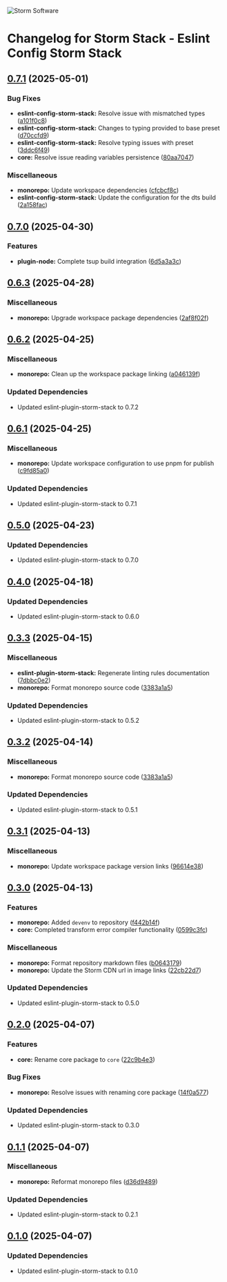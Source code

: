 ![Storm Software](https://public.storm-cdn.com/brand-banner.png)

# Changelog for Storm Stack - Eslint Config Storm Stack

## [0.7.1](https://github.com/storm-software/storm-stack/releases/tag/eslint-config-storm-stack%400.7.1) (2025-05-01)

### Bug Fixes

- **eslint-config-storm-stack:** Resolve issue with mismatched types
  ([a101f0c8](https://github.com/storm-software/storm-stack/commit/a101f0c8))
- **eslint-config-storm-stack:** Changes to typing provided to base preset
  ([d70ccfd9](https://github.com/storm-software/storm-stack/commit/d70ccfd9))
- **eslint-config-storm-stack:** Resolve typing issues with preset
  ([3ddc6f49](https://github.com/storm-software/storm-stack/commit/3ddc6f49))
- **core:** Resolve issue reading variables persistence
  ([80aa7047](https://github.com/storm-software/storm-stack/commit/80aa7047))

### Miscellaneous

- **monorepo:** Update workspace dependencies
  ([cfcbcf8c](https://github.com/storm-software/storm-stack/commit/cfcbcf8c))
- **eslint-config-storm-stack:** Update the configuration for the dts build
  ([2a158fac](https://github.com/storm-software/storm-stack/commit/2a158fac))

## [0.7.0](https://github.com/storm-software/storm-stack/releases/tag/eslint-config-storm-stack%400.7.0) (2025-04-30)

### Features

- **plugin-node:** Complete tsup build integration
  ([6d5a3a3c](https://github.com/storm-software/storm-stack/commit/6d5a3a3c))

## [0.6.3](https://github.com/storm-software/storm-stack/releases/tag/eslint-config-storm-stack%400.6.3) (2025-04-28)

### Miscellaneous

- **monorepo:** Upgrade workspace package dependencies
  ([2af8f02f](https://github.com/storm-software/storm-stack/commit/2af8f02f))

## [0.6.2](https://github.com/storm-software/storm-stack/releases/tag/eslint-config-storm-stack%400.6.2) (2025-04-25)

### Miscellaneous

- **monorepo:** Clean up the workspace package linking
  ([a046139f](https://github.com/storm-software/storm-stack/commit/a046139f))

### Updated Dependencies

- Updated eslint-plugin-storm-stack to 0.7.2

## [0.6.1](https://github.com/storm-software/storm-stack/releases/tag/eslint-config-storm-stack%400.6.1) (2025-04-25)

### Miscellaneous

- **monorepo:** Update workspace configuration to use pnpm for publish
  ([c9fd85a0](https://github.com/storm-software/storm-stack/commit/c9fd85a0))

### Updated Dependencies

- Updated eslint-plugin-storm-stack to 0.7.1

## [0.5.0](https://github.com/storm-software/storm-stack/releases/tag/eslint-config-storm-stack%400.5.0) (2025-04-23)

### Updated Dependencies

- Updated eslint-plugin-storm-stack to 0.7.0

## [0.4.0](https://github.com/storm-software/storm-stack/releases/tag/eslint-config-storm-stack%400.4.0) (2025-04-18)

### Updated Dependencies

- Updated eslint-plugin-storm-stack to 0.6.0

## [0.3.3](https://github.com/storm-software/storm-stack/releases/tag/eslint-config-storm-stack%400.3.3) (2025-04-15)

### Miscellaneous

- **eslint-plugin-storm-stack:** Regenerate linting rules documentation
  ([7dbbc0e2](https://github.com/storm-software/storm-stack/commit/7dbbc0e2))
- **monorepo:** Format monorepo source code
  ([3383a1a5](https://github.com/storm-software/storm-stack/commit/3383a1a5))

### Updated Dependencies

- Updated eslint-plugin-storm-stack to 0.5.2

## [0.3.2](https://github.com/storm-software/storm-stack/releases/tag/eslint-config-storm-stack%400.3.2) (2025-04-14)

### Miscellaneous

- **monorepo:** Format monorepo source code
  ([3383a1a5](https://github.com/storm-software/storm-stack/commit/3383a1a5))

### Updated Dependencies

- Updated eslint-plugin-storm-stack to 0.5.1

## [0.3.1](https://github.com/storm-software/storm-stack/releases/tag/eslint-config-storm-stack%400.3.1) (2025-04-13)

### Miscellaneous

- **monorepo:** Update workspace package version links
  ([96614e38](https://github.com/storm-software/storm-stack/commit/96614e38))

## [0.3.0](https://github.com/storm-software/storm-stack/releases/tag/eslint-config-storm-stack%400.3.0) (2025-04-13)

### Features

- **monorepo:** Added `devenv` to repository
  ([f442b14f](https://github.com/storm-software/storm-stack/commit/f442b14f))
- **core:** Completed transform error compiler functionality
  ([0599c3fc](https://github.com/storm-software/storm-stack/commit/0599c3fc))

### Miscellaneous

- **monorepo:** Format repository markdown files
  ([b0643179](https://github.com/storm-software/storm-stack/commit/b0643179))
- **monorepo:** Update the Storm CDN url in image links
  ([22cb22d7](https://github.com/storm-software/storm-stack/commit/22cb22d7))

### Updated Dependencies

- Updated eslint-plugin-storm-stack to 0.5.0

## [0.2.0](https://github.com/storm-software/storm-stack/releases/tag/eslint-config-storm-stack%400.2.0) (2025-04-07)

### Features

- **core:** Rename core package to `core`
  ([22c9b4e3](https://github.com/storm-software/storm-stack/commit/22c9b4e3))

### Bug Fixes

- **monorepo:** Resolve issues with renaming core package
  ([14f0a577](https://github.com/storm-software/storm-stack/commit/14f0a577))

### Updated Dependencies

- Updated eslint-plugin-storm-stack to 0.3.0

## [0.1.1](https://github.com/storm-software/storm-stack/releases/tag/eslint-config-storm-stack%400.1.1) (2025-04-07)

### Miscellaneous

- **monorepo:** Reformat monorepo files
  ([d36d9489](https://github.com/storm-software/storm-stack/commit/d36d9489))

### Updated Dependencies

- Updated eslint-plugin-storm-stack to 0.2.1

## [0.1.0](https://github.com/storm-software/storm-stack/releases/tag/eslint-config-storm-stack%400.1.0) (2025-04-07)

### Updated Dependencies

- Updated eslint-plugin-storm-stack to 0.1.0
